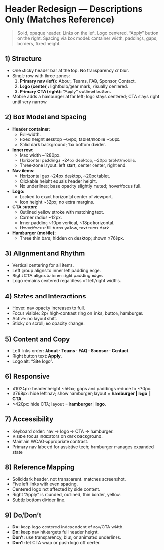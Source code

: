 # Header Redesign — Descriptions Only (Matches Reference)

> Solid, opaque header. Links on the left. Logo centered. “Apply” button on the right. Spacing via box model: container width, paddings, gaps, borders, fixed height.

## 1) Structure
- One sticky header bar at the top. No transparency or blur.
- Single row with three zones:
  1. **Primary nav (left):** About, Teams, FAQ, Sponsor, Contact.
  2. **Logo (center):** lightbulb/gear mark, visually centered.
  3. **Primary CTA (right):** “Apply” outlined button.
- Mobile adds a hamburger at far left; logo stays centered; CTA stays right until very narrow.

## 2) Box Model and Spacing
- **Header container:**
  - Full‑width.
  - Fixed height desktop ~64px; tablet/mobile ~56px.
  - Solid dark background; 1px bottom divider.
- **Inner row:**
  - Max width ~1280px.
  - Horizontal paddings ~24px desktop, ~20px tablet/mobile.
  - Three‑zone layout: left start, center center, right end.
- **Nav items:**
  - Horizontal gap ~24px desktop, ~20px tablet.
  - Clickable height equals header height.
  - No underlines; base opacity slightly muted; hover/focus full.
- **Logo:**
  - Locked to exact horizontal center of viewport.
  - Icon height ~32px; no extra margins.
- **CTA button:**
  - Outlined yellow stroke with matching text.
  - Corner radius ~12px.
  - Inner padding ~10px vertical, ~18px horizontal.
  - Hover/focus: fill turns yellow, text turns dark.
- **Hamburger (mobile):**
  - Three thin bars; hidden on desktop; shown ≤768px.

## 3) Alignment and Rhythm
- Vertical centering for all items.
- Left group aligns to inner left padding edge.
- Right CTA aligns to inner right padding edge.
- Logo remains centered regardless of left/right widths.

## 4) States and Interactions
- Hover: nav opacity increases to full.
- Focus visible: 2px high‑contrast ring on links, button, hamburger.
- Active: no layout shift.
- Sticky on scroll; no opacity change.

## 5) Content and Copy
- Left links order: **About · Teams · FAQ · Sponsor · Contact**.
- Right button text: **Apply**.
- Logo alt: “Site logo”.

## 6) Responsive
- ≤1024px: header height ~56px; gaps and paddings reduce to ~20px.
- ≤768px: hide left nav; show hamburger; layout = **hamburger | logo | CTA**.
- ≤420px: hide CTA; layout = **hamburger | logo**.

## 7) Accessibility
- Keyboard order: nav → logo → CTA → hamburger.
- Visible focus indicators on dark background.
- Maintain WCAG‑appropriate contrast.
- Primary nav labeled for assistive tech; hamburger manages expanded state.

## 8) Reference Mapping
- Solid dark header, not transparent, matches screenshot.
- Five left links with even spacing.
- Centered logo not affected by side content.
- Right “Apply” is rounded, outlined, thin border, yellow.
- Subtle bottom divider line.

## 9) Do/Don’t
- **Do:** keep logo centered independent of nav/CTA width.
- **Do:** keep nav hit‑targets full header height.
- **Don’t:** use transparency, blur, or animated underlines.
- **Don’t:** let CTA wrap or push logo off center.
